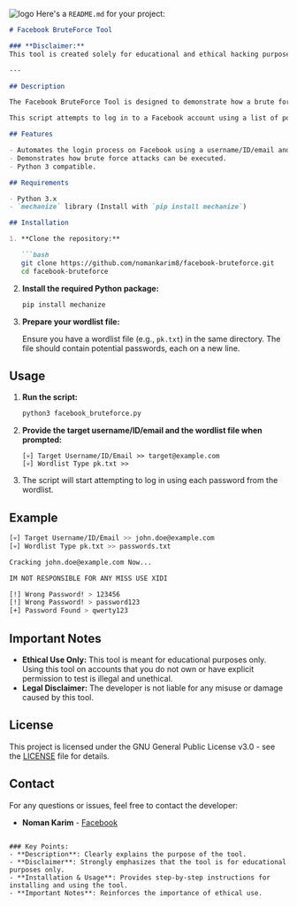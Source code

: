 ![logo](https://nomankarim8.github.io/Facebook-Pin-Cracker/)
Here's a `README.md` for your project:

```markdown
# Facebook BruteForce Tool

### **Disclaimer:** 
This tool is created solely for educational and ethical hacking purposes. The developer is not responsible for any illegal or unauthorized use of this tool. Please use responsibly.

---

## Description

The Facebook BruteForce Tool is designed to demonstrate how a brute force attack can be attempted on Facebook login credentials. **Note**: Unauthorized access to someone's Facebook account is illegal and against Facebook's terms of service. Always ensure you have explicit permission from the account owner before attempting any penetration testing.

This script attempts to log in to a Facebook account using a list of potential passwords provided in a wordlist file. It uses the `mechanize` library to automate the login process.

## Features

- Automates the login process on Facebook using a username/ID/email and a list of passwords.
- Demonstrates how brute force attacks can be executed.
- Python 3 compatible.

## Requirements

- Python 3.x
- `mechanize` library (Install with `pip install mechanize`)

## Installation

1. **Clone the repository:**

   ```bash
   git clone https://github.com/nomankarim8/facebook-bruteforce.git
   cd facebook-bruteforce
   ```

2. **Install the required Python package:**

   ```bash
   pip install mechanize
   ```

3. **Prepare your wordlist file:**

   Ensure you have a wordlist file (e.g., `pk.txt`) in the same directory. The file should contain potential passwords, each on a new line.

## Usage

1. **Run the script:**

   ```bash
   python3 facebook_bruteforce.py
   ```

2. **Provide the target username/ID/email and the wordlist file when prompted:**

   ```
   [💀] Target Username/ID/Email >> target@example.com
   [💀] Wordlist Type pk.txt >>
   ```

3. The script will start attempting to log in using each password from the wordlist.

## Example

```bash
[💀] Target Username/ID/Email >> john.doe@example.com
[💀] Wordlist Type pk.txt >> passwords.txt

Cracking john.doe@example.com Now...

IM NOT RESPONSIBLE FOR ANY MISS USE XIDI

[!] Wrong Password! > 123456
[!] Wrong Password! > password123
[+] Password Found > qwerty123
```

## Important Notes

- **Ethical Use Only:** This tool is meant for educational purposes only. Using this tool on accounts that you do not own or have explicit permission to test is illegal and unethical.
- **Legal Disclaimer:** The developer is not liable for any misuse or damage caused by this tool.

## License

This project is licensed under the GNU General Public License v3.0 - see the [LICENSE](LICENSE) file for details.

## Contact

For any questions or issues, feel free to contact the developer:
- **Noman Karim** - [Facebook](https://www.facebook.com/noman.karim.8)
```

### Key Points:
- **Description**: Clearly explains the purpose of the tool.
- **Disclaimer**: Strongly emphasizes that the tool is for educational purposes only.
- **Installation & Usage**: Provides step-by-step instructions for installing and using the tool.
- **Important Notes**: Reinforces the importance of ethical use.
